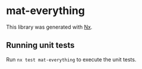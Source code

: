 # mat-everything

This library was generated with [Nx](https://nx.dev).

## Running unit tests

Run `nx test mat-everything` to execute the unit tests.
